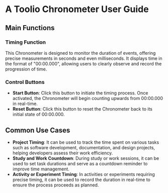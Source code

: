 # A Toolio Chronometer User Guide

## Main Functions

### Timing Function
This Chronometer is designed to monitor the duration of events, offering precise measurements in seconds and even milliseconds. It displays time in the format of "00:00.000", allowing users to clearly observe and record the progression of time.

### Control Buttons
 - **Start Button**: Click this button to initiate the timing process. Once activated, the Chronometer will begin counting upwards from 00:00.000 in real-time.
 - **Reset Button**: Click this button to reset the Chronometer back to its initial state of 00:00.000.

## Common Use Cases
 - **Project Timing**: It can be used to track the time spent on various tasks such as software development, documentation, and design projects, helping developers assess their work efficiency.
 - **Study and Work Countdown**: During study or work sessions, it can be used to set task durations and serve as a countdown reminder to improve time management.
 - **Activity or Experiment Timing**: In activities or experiments requiring precise timing, it can be used to record the duration in real-time to ensure the process proceeds as planned.